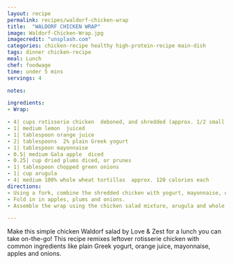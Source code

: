 ```yaml
---
layout: recipe
permalink: recipes/waldorf-chicken-wrap
title:  "WALDORF CHICKEN WRAP"
image: Waldorf-Chicken-Wrap.jpg
imagecredit: "unsplash.com"
categories: chicken-recipe healthy high-protein-recipe main-dish
tags: dinner chicken-recipe
meal: Lunch
chef: foodwage
time: under 5 mins
servings: 4

notes:

ingredients:
- Wrap:

- 4| cups rotisserie chicken  deboned, and shredded (approx. 1/2 small chicken)
- 1| medium lemon  juiced
- 1| tablespoon orange juice
- 2| tablespoons  2% plain Greek yogurt
- 1| tablespoon mayonnaise
- 0.5| medium Gala apple  diced
- 0.25| cup dried plums diced, or prunes
- 1| tablespoon chopped green onions
- 1| cup arugula
- 4| medium 100% whole wheat tortillas  approx. 120 calories each
directions:
- Using a fork, combine the shredded chicken with yogurt, mayonnaise, orange juice, and lemon juice until the ingredients are well mixed. Season with freshly grated pepper.
- Fold in in apples, plums and onions.
- Assemble the wrap using the chicken salad mixture, arugula and whole wheat tortilla.

---
```


Make this simple chicken Waldorf salad by Love & Zest for a lunch you can take on-the-go! This recipe remixes leftover rotisserie chicken with common ingredients like plain Greek yogurt, orange juice, mayonnaise, apples and onions.
